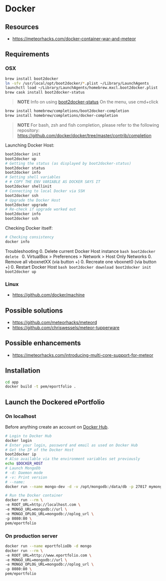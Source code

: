 # Docker
## Resources
* https://meteorhacks.com/docker-container-war-and-meteor

## Requirements
### OSX
```bash
brew install boot2docker
ln -sfv /usr/local/opt/boot2docker/*.plist ~/Library/LaunchAgents
launchctl load ~/Library/LaunchAgents/homebrew.mxcl.boot2docker.plist
brew cask install boot2docker-status
```

> **NOTE** Info on using [boot2docker-status](https://github.com/nickgartmann/boot2docker-status)
> On the menu, use cmd+click

```bash
brew install homebrew/completions/boot2docker-completion
brew install homebrew/completions/docker-completion
```

> **NOTE** For bash, zsh and fish completion, please refer to the following
> repository: https://github.com/docker/docker/tree/master/contrib/completion


Launching Docker Host:
```bash
boot2docker init
boot2docker up
# Getting the status (as displayed by boot2docker-status)
boot2docker status
boot2docker info
# Setting shell variables
# # COPY THE ENV VARIABLE AS DOCKER SAYS IT
boot2docker shellinit
# Connecting to local Docker via SSH
boot2docker ssh
# Upgrade the Docker Host
boot2docker upgrade
# Re-check if upgrade worked out
boot2docker info
boot2docker ssh
```
Checking Docker itself:
```bash
# Checking consistency
docker info
```
Troubleshooting
0. Delete current Docker Host instance
    ```bash
    boot2docker delete
    ```
0. VirtualBox > Preferences > Network > Host Only Networks
0. Remove all vboxnetXX (via button +)
0. Recreate one vboxnet0 (via button +)
0. Restart Docker Host
    ```bash
    boot2docker download
    boot2docker init
    boot2docker up
    ```



### Linux
* https://github.com/docker/machine

## Possible solutions
* https://github.com/meteorhacks/meteord
* https://github.com/chriswessels/meteor-tupperware

## Possible enhancements
- https://meteorhacks.com/introducing-multi-core-support-for-meteor

## Installation
```bash
cd app
docker build -t pem/eportfolio .
```

## Launch the Dockered ePortfolio
### On localhost
Before anything create an account on [Docker Hub](https://hub.docker.com/).

```bash
# Login to Docker Hub
docker login
# Enter your login, password and email as used on Docker Hub
# Get the IP of the Docker Host
boot2docker ip
# Also available via the environment variables set previously
echo $DOCKER_HOST
# Launch MongoDb
# -d: Daemon mode
# -v: Print version
# --name:
docker run --name mongo-dev -d -v /opt/mongodb:/data/db -p 27017 mymongo

# Run the Docker container
docker run --rm \
-e ROOT_URL=http://localhost.com \
-e MONGO_URL=mongodb://url \
-e MONGO_OPLOG_URL=mongodb://oplog_url \
-p 8080:80 \
pem/eportfolio
```

### On production server
```bash
docker run --name eportfolioDb -d mongo
docker run --rm \
-e ROOT_URL=http://www.eportfolio.com \
-e MONGO_URL=mongodb://url \
-e MONGO_OPLOG_URL=mongodb://oplog_url \
-p 8080:80 \
pem/eportfolio
```
